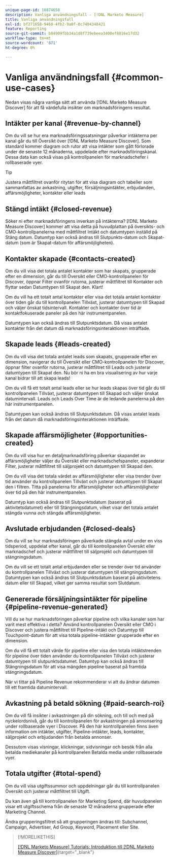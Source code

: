 ```yaml
---
unique-page-id: 18874658
description: Vanliga användningsfall - [!DNL Marketo Measure]
title: Vanliga användningsfall
exl-id: bf271658-9460-4fb2-9a0f-0c7404348421
feature: Reporting
source-git-commit: b84909fbb34a1d8f739ebeea3400ef8816e17d32
workflow-type: tm+mt
source-wordcount: '871'
ht-degree: 0%

---
```


# Vanliga användningsfall {#common-use-cases}

Nedan visas några vanliga sätt att använda [!DNL Marketo Measure Discover] för att få värdefulla insikter om marknadsföringens resultat.

## Intäkter per kanal {#revenue-by-channel}

Om du vill se hur era marknadsföringssatsningar påverkar intäkterna per kanal går du till Översikt över [!DNL Marketo Measure Discover]. Som standard kommer diagram och rutor att visa intäkter som gått förlorade under de senaste 12 månaderna, uppdelade efter marknadsföringskanal. Dessa data kan också visas på kontrollpanelen för marknadschefer i rollbaserade vyer.

>[!TIP]
>
>Justera måttfiltret ovanför ritytan för att visa diagram och tabeller som sammanfattas av avkastning, utgifter, försäljningsintäkter, erbjudanden, affärsmöjligheter, kontakter eller leads

## Stängd intäkt {#closed-revenue}

Söker ni efter marknadsföringens inverkan på intäkterna? [!DNL Marketo Measure Discover] kommer att visa detta på huvudplattan på översikts- och CMO-kontrollpanelerna med måttfiltret Intäkt och datumtypen inställd på Stäng datum. Datumtyp kan också ändras till Slutpunkts-datum och Skapat-datum (som är Skapat-datum för affärsmöjligheten).

## Kontakter skapade {#contacts-created}

Om du vill visa det totala antalet kontakter som har skapats, grupperade efter en dimension, går du till Översikt eller CMO-kontrollpanelen för Discover, öppnar Filter ovanför rutorna, justerar måttfiltret till Kontakter och flyttar sedan Datumtypen till Skapat den. Klart!

Om du vill ha ett totalt antal kontakter eller visa det totala antalet kontakter över tiden går du till kontrollpanelen Tillväxt, justerar datumtypen till Skapad och väljer önskat tidsintervall. Kontakter och kontakter över tid är kontaktfokuserade paneler på den här instrumentpanelen.

Datumtypen kan också ändras till Slutpunktsdatum. Då visas antalet kontakter från det datum då marknadsföringsinteraktionen inträffade.

## Skapade leads {#leads-created}

Om du vill visa det totala antalet leads som skapats, grupperade efter en dimension, navigerar du till Översikt eller CMO-kontrollpanelen för Discover, öppnar filter ovanför rutorna, justerar måttfiltret till Leads och justerar datumtypen till Skapat den. Nu bör ni ha en bra visualisering av hur varje kanal bidrar till att skapa leads!

Om du vill få ett totalt antal leads eller se hur leads skapas över tid går du till kontrollpanelen Tillväxt, justerar datumtypen till Skapad och väljer önskat datumintervall. Leads och Leads Over Time är de ledande panelerna på den här instrumentpanelen.

Datumtypen kan också ändras till Slutpunktsdatum. Då visas antalet leads från det datum då marknadsföringsinteraktionen inträffade.

## Skapade affärsmöjligheter {#opportunities-created}

Om du vill visa hur en detaljmarknadsföring påverkar skapandet av affärsmöjligheter väljer du Översikt eller marknadschefspaneler, expanderar Filter, justerar måttfiltret till säljprojekt och datumtypen till Skapad den.

Om du vill visa det totala värdet av affärsmöjligheter eller visa trender över tid använder du kontrollpanelen Tillväxt och justerar datumtypen till Skapat den i filtren. Titta på panelerna för affärsmöjligheter och affärsmöjligheter över tid på den här instrumentpanelen.

Datumtyp kan också ändras till Slutpunktsdatum (baserat på aktivitetsdatumet) eller till Stängningsdatum, vilket visar det totala antalet stängda vunna _och_ stängda affärsmöjligheter.

## Avslutade erbjudanden {#closed-deals}

Om du vill se hur marknadsföringen påverkade stängda avtal under en viss tidsperiod, uppdelat efter kanal, går du till kontrollpanelen Översikt eller marknadschef och justerar måttfiltret till säljprojekt och datumtypen till stängningsdatum.

Om du vill se ett totalt antal erbjudanden eller se trender över tid använder du kontrollpanelen Tillväxt och justerar datumtypen till stängningsdatum. Datumtypen kan också ändras till Slutpunktsdatum baserat på aktivitetens datum eller till Skapad, vilket ger samma resultat som Slutdatum.

## Genererade försäljningsintäkter för pipeline {#pipeline-revenue-generated}

Vill du se hur marknadsföringen påverkar pipeline och vilka kanaler som har varit mest effektiva i detta? Använd kontrollpanelen Översikt eller CMO i Discover och justera måttfiltret till Pipeline-intäkt och Datumtyp till Touchpoint-datum för att visa totala pipeline-intäkter grupperade efter en dimension.

Om du vill få ett totalt värde för pipeline eller visa den totala intäktstrenden för pipeline över tiden använder du kontrollpanelen Tillväxt och justerar datumtypen till slutpunktsdatumet. Datumtyp kan också ändras till Stängningsdatum för att visa mängden pipeline baserat på framtida stängningsdatum.

När vi tittar på Pipeline Revenue rekommenderar vi att du ändrar datumen till ett framtida datumintervall.

## Avkastning på betald sökning {#paid-search-roi}

Om du vill få insikter i avkastningen på din sökning, och till och med på nyckelordsnivå, går du till kontrollpanelen för avkastningen på annonsering under rollbaserade vyer i Discover. På den här kontrollpanelen finns även information om intäkter, utgifter, Pipeline-intäkter, leads, kontakter, säljprojekt och erbjudanden från betalda annonser.

Dessutom visas visningar, klickningar, sidvisningar och besök från alla betalda mediekanaler på kontrollpanelen Betalda media under rollbaserade vyer.

## Totala utgifter {#total-spend}

Om du vill visa utgiftssummor och uppdelningar går du till kontrollpanelen Översikt och justerar måttfiltret till Utgift.

Du kan även gå till kontrollpanelen för Marketing Spend, där huvudpanelen visar ett utgiftsschema från de senaste 12 månaderna grupperade efter Marketing Channel.

Ändra grupperingsfiltret så att grupperingen ändras till: Subchannel, Campaign, Advertiser, Ad Group, Keyword, Placement eller Site.

>[!MORELIKETHIS]
>
>[[!DNL Marketo Measure] Tutorials: Introduktion till [!DNL Marketo Measure Discover]](https://experienceleague.adobe.com/en/docs/marketo-measure-learn/tutorials/marketo-measure-discover/introduction-to-marketo-measure-discover){target="_blank"}
